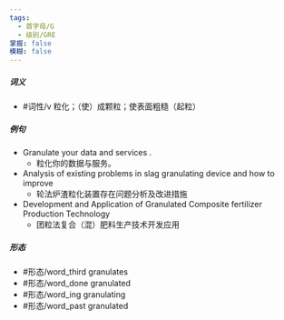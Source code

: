 ```yaml
---
tags:
  - 首字母/G
  - 级别/GRE
掌握: false
模糊: false
---
```

##### 词义
- #词性/v  粒化；（使）成颗粒；使表面粗糙（起粒）
##### 例句
- Granulate your data and services .
	- 粒化你的数据与服务。
- Analysis of existing problems in slag granulating device and how to improve
	- 轮法炉渣粒化装置存在问题分析及改进措施
- Development and Application of Granulated Composite fertilizer Production Technology
	- 团粒法复合（混）肥料生产技术开发应用
##### 形态
- #形态/word_third granulates
- #形态/word_done granulated
- #形态/word_ing granulating
- #形态/word_past granulated
